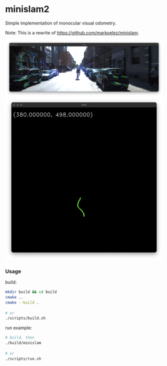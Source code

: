 # minislam2

Simple implementation of monocular visual odometry.

Note: This is a rewrite of https://github.com/markoelez/minislam.

![alt text](https://github.com/markoelez/minislam2/blob/master/img/img.png?raw=true)
![alt text](https://github.com/markoelez/minislam2/blob/master/img/map.png?raw=true)


### Usage

build:
```sh
mkdir build && cd build
cmake ..
cmake --build .

# or
./scripts/build.sh
```

run example:
```sh
# build, then
./build/minislam

# or
./scripts/run.sh
```